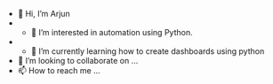 - 👋 Hi, I’m Arjun
- - 👀 I’m interested in automation using Python. 
- - 🌱 I’m currently learning how to create dashboards using python
- 💞️ I’m looking to collaborate on ...
- 📫 How to reach me ...

<!---
Arjunsa654/Arjunsa654 is a ✨ special ✨ repository because its `README.md` (this file) appears on your GitHub profile.
You can click the Preview link to take a look at your changes.
--->
